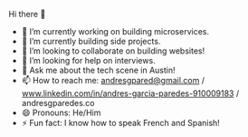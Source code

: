 Hi there 👋



- 🔭 I’m currently working on building microservices.
- 🌱 I’m currently building side projects.
- 👯 I’m looking to collaborate on building websites!
- 🤔 I’m looking for help on interviews.
- 💬 Ask me about the tech scene in Austin!
- 📫 How to reach me: andresgpared@gmail.com / www.linkedin.com/in/andres-garcia-paredes-910009183  / andresgparedes.co
- 😄 Pronouns: He/Him
- ⚡ Fun fact: I know how to speak French and Spanish!

